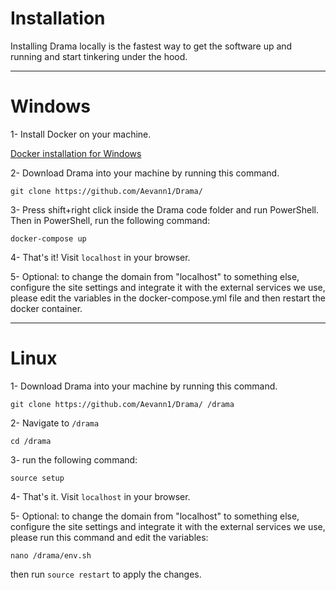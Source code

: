 # Installation

Installing Drama locally is the fastest way to get the software up and running and start tinkering under the hood.

---

# Windows

1- Install Docker on your machine.

[Docker installation for Windows](https://docs.docker.com/docker-for-windows/install/)

2- Download Drama into your machine by running this command.

```
git clone https://github.com/Aevann1/Drama/
```

3- Press shift+right click inside the Drama code folder and run PowerShell. Then in PowerShell, run the following command:

```
docker-compose up
```

4- That's it! Visit `localhost` in your browser.

5- Optional: to change the domain from "localhost" to something else, configure the site settings and integrate it with the external services we use, please edit the variables in the docker-compose.yml file and then restart the docker container.

---

# Linux

1- Download Drama into your machine by running this command.

```
git clone https://github.com/Aevann1/Drama/ /drama
```

2- Navigate to `/drama`

```
cd /drama
```

3- run the following command:

```
source setup
```

4- That's it. Visit `localhost` in your browser.


5- Optional: to change the domain from "localhost" to something else, configure the site settings and integrate it with the external services we use, please run this command and edit the variables:

```
nano /drama/env.sh
```

then run `source restart` to apply the changes.
